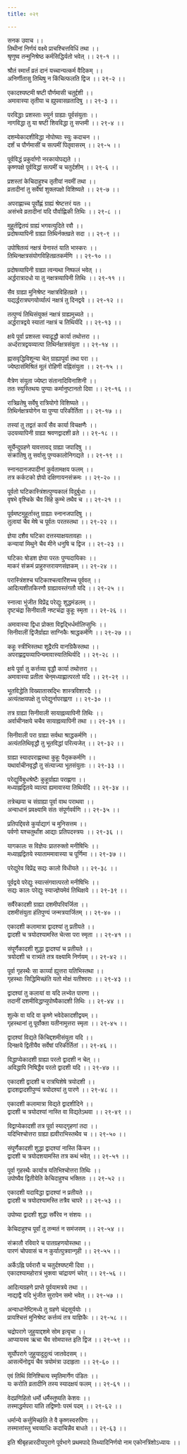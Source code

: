 ```yaml
---
title: ०२९

---
```

सनक उवाच ।।  
तिथीनां निर्णयं वक्ष्ये प्राचश्चित्तविधिं तथा ।।  
श्रृणुष्व तन्मुनिश्रेष्ठ कर्मसिद्धिर्यतो भवेत् ।। २९-१ ।।  
  
श्रौतं स्मार्त्तं व्रतं दानं यच्चान्यत्कर्म वैदिकम् ।।  
अनिर्णीतासु तिथिषु न किंचित्फलति द्विज ।। २९-२ ।।  
  
एकादश्यष्टमी षष्टी पौर्णमासी चतुर्द्दशी ।।  
अमावास्या तृतीया च ह्युपवासव्रतादिषु ।। २९-३ ।।  
  
परविद्धाः प्रशस्ताः स्युर्न ग्राह्याः पूर्वसंयुताः ।।  
नागविद्धा तु या षष्टी शिवविद्धा तु सप्तमी ।। २९-४ ।।  
  
दशम्येकादशीविद्धा नोपोष्याः स्युः कदाचन ।।  
दर्शं च पौर्णमासीं च सत्पमीं पितृवासरम् ।। २९-५ ।।  
  
पूर्वविद्धं प्रकुर्वाणो नरकायोपद्यते ।।  
कृष्णपक्षे पूर्वविद्धां सत्पमीं च चतुर्दशीम् ।। २९-६ ।।  
  
प्रशस्तां केचिदाहुश्च तृतीयां नवमीं तथा ।।  
व्रतादीनां तु सर्वेषां शुक्लपक्षो विशिष्यते ।। २९-७ ।।  
  
अपराह्णाच्च पूर्वोह्णं ग्राह्यं श्रेष्टत्तरं यतः ।।  
असंभवे व्रतादीनां यदि पौर्वाह्णिकी तिथिः ।। २९-८ ।।  
  
मुहूर्तद्वितयं ग्राह्यं भगवत्युदिते रवौ ।।  
प्रदोषव्यापिनी ग्राह्या तिथिर्नक्तव्रते सदा ।। २९-९ ।।  
  
उपोषितव्यं नक्षत्रं येनास्तं याति भास्करः ।।  
तिथिनक्षत्रसंयोगविहितव्रतकर्मणि ।। २९-१० ।।  
  
प्रदोषव्यापिनी ग्राह्या त्वन्यथा निष्फलं भवेत् ।।  
अर्द्धरात्रादधो या तु नक्षत्रव्यापिनी तिथिः ।। २९-११ ।।  
  
सैव ग्राह्या मुनिश्रेष्ट नक्षत्रविहितव्रते ।।  
यद्यर्द्धरात्रघगयोर्व्यात्पं नक्षत्रं तु दिनद्वये ।। २९-१२ ।।  
  
तत्पुण्यं तिथिसंयुक्तं नक्षत्रं ग्राह्यमुच्यते ।।  
अर्द्धरात्रद्वये स्यातां नक्षत्रं च तिथिर्यदि ।। २९-१३ ।।  
  
क्षये पूर्वा प्रशस्ता स्याद्रृद्धौ कार्या तथोत्तरा ।।  
अर्ध्दरात्रद्वयव्यात्पा तिथिर्नक्षत्रसंयुता ।। २९-१४ ।।  
  
ह्नासवृद्धिविशून्या चेत् ग्राह्यापूर्वा तथा परा ।।  
ज्येष्ठासंमिश्रितं मूलं रोहिणी वह्निंसंयुता ।। २९-१५ ।।  
  
मैत्रेण संयुता ज्येष्टा संतानादिविनाशिनी ।।  
ततः स्युस्तिथयः पुण्याः कर्मानुष्टानतो दिवा ।। २९-१६ ।।  
  
रात्रिव्रतेषु सर्वेषु रात्रियोगो विशिष्यते ।।  
तिथिर्नक्षत्रयोगेन या पुण्या परिकीर्तिता ।। २९-१७ ।।  
  
तस्यां तु तद्वतं कार्यं सैव कार्या विचक्षणैः ।।  
उदयव्यापिनी ग्राह्या श्रवणद्वादशी व्रते ।। २९-१८ ।।  
  
सूर्येन्दुग्रहणे यावत्तावद् ग्राह्या जपादिषु ।।  
संक्रांतिषु तु सर्वासु पुण्यकालोनिगद्यते ।। २९-१९ ।।  
  
स्नानदानजपादीनां कुर्वतामक्षय फलम् ।।  
तत्र कर्कटको ज्ञेयो दक्षिणायनसंक्रमः ।। २९-२० ।।  
  
पूर्वतो घटिकास्त्रिंशत्पुण्यकालं विदुर्बुधाः ।।  
वृषभे वृश्चिके चैव सिंहे कुम्भे तथैव च ।। २९-२१ ।।  
  
पूर्वमष्टमुहूर्तास्तु ग्राह्याः स्नानजपादिषु ।।  
तुलायां चैव मेषे च पूर्वतः परतस्तथा ।। २९-२२ ।।  
  
ज्ञेया दशैव घटिका दत्तस्याक्षयतावहाः ।।  
कन्यायां मिथुने चैव मीने धनुषि च द्विज ।। २९-२३ ।।  
  
घटिकाः षोडश ज्ञेया परतः पुण्यदायिकाः ।।  
माकरं संक्रमं प्राहुरुत्तरायणसंज्ञकम् ।। २९-२४ ।।  
  
परास्त्रिंशश्च घटिकाश्चत्वारिंशच्च पूर्ववत् ।।  
आदित्यशीतकिरणौ ग्राह्यावस्तंगतौ यदि ।। २९-२५ ।।  
  
स्नात्वा भुंजीत विप्रेंद्र परेद्युः शुद्धमंडलम् ।।  
दृष्टचंद्रा सिनीवाली नष्टचंद्रा कुहूः स्मृता ।। २९-२६ ।।  
  
अमावास्या द्विधा प्रोक्ता विद्वद्भिर्धर्मालिप्सुभिः ।।  
सिनीवालीं द्विजैर्ग्राह्या साग्निकैः श्राद्धकर्मणि ।। २९-२७ ।।  
  
कहूः स्त्रीभिस्तथा शूद्रैरपि वानग्रिकैस्तथा ।।  
अपराह्णद्वयव्यापिन्यमावास्यातिथिर्यदि ।। २९-२८ ।।  
  
क्षये पूर्वा तु कर्त्तव्या वृद्धौ कार्या तथोत्तरा ।।  
अमावास्या प्रतीता चेन्‌मध्याह्णात्परतो यदि ।। २९-२९ ।।  
  
भूतविद्धेति विख्यातास्रद्भिः शास्त्रविशारदैः ।।  
अत्यंतक्षयपक्षे तु परेद्युर्नापराह्णगा ।। २९-३० ।।  
  
तत्र ग्राह्या सिनीवाली सायाह्नव्यापिनी तिथिः ।।  
अर्वाचीनक्षये चचैव सायाह्नव्यापिनी तथा ।। २९-३१ ।।  
  
सिनीवाली परा ग्राह्या सर्वथा श्राद्धकर्मणि ।।  
अत्यंततिथिवृद्धौ तु भूतविद्धां परित्यजेत् ।। २९-३२ ।।  
  
ग्राह्या स्यादपराह्णस्था कुहूः पैतृककर्मणि ।।  
यथार्वाचीनवृद्धौ तु संत्याज्या भूतसंयुताः ।। २९-३३ ।।  
  
परेद्युर्विबुधश्रेष्टैः कुहूर्ग्राह्या पराह्णगा ।।  
मध्याह्नद्वितये व्यात्पा ह्यमावास्या तिथिर्यदि ।। २९-३४ ।।  
  
तत्रेच्छया च संग्राह्या पूर्वा वाथ पराथवा ।।  
अन्वाधानं प्रवक्ष्यामि संतः संपूर्णवर्वणि ।। २९-३५ ।।  
  
प्रतिपद्दिवसे कुर्याद्यागं च मुनिसत्तम ।।  
पर्वणो यश्चतुर्थांश आद्याः प्रतिपदस्त्रयः ।। २९-३६ ।।  
  
यागकालः स विज्ञेयः प्रातरुक्तो मनीषिभिः ।।  
मध्याह्नद्वितये स्याताममावास्या च पूर्णिमा ।। २९-३७ ।।  
  
परेद्युरेव विप्रेंद्र सद्यः कालो विधीयते ।। २९-३८ ।।  
  
पूर्वद्वये परेद्युः स्यात्संगवात्परतो मनीषिभिः ।।  
सद्यः कालः परेद्युः स्याज्ज्ञेयमेवं तिथिक्षये ।। २९-३९ ।।  
  
सर्वैरेकादशी ग्राह्या दशमीपरिवर्जिता ।।  
दशमीसंयुता हंतिपुण्यं जन्मत्रयार्जितम् ।। २९-४० ।।  
  
एकादशी कलामात्रा द्वादश्यां तु प्रतीयते ।।  
द्वादशी च त्रयोदश्यामस्ति चेत्सा परा स्मृता ।। २९-४१ ।।  
  
संपूर्णैकादशी शुद्धा द्वादश्यां च प्रतीयते ।।  
त्रयोदशी च रात्र्यंते तत्र वक्ष्यामि निर्णयम् ।। २९-४२ ।।  
  
पूर्वा गृहस्थैः सा कार्य्या ह्युत्तरा यतिभिस्तथा ।।  
गृहस्थाः सिद्धिमिच्छंति यतो मोक्षं यतीश्वराः ।। २९-४३ ।।  
  
द्वादश्यां तु कलायां वा यदि लभ्येत पारणा ।।  
तदानीं दशमीविद्धाप्युपोष्यैकादशी तिथिः ।। २९-४४ ।।  
  
शुल्के वा यदि वा कृष्णे भवेदेकादशीद्वयम् ।।  
गृहस्थानां तु पूर्वोक्ता यतीनामुत्तरा स्मृता ।। २९-४५ ।।  
  
द्वादश्यां विद्यते किंचिद्दशमीसंयुता यदि ।।  
दिनक्षये द्वितीयैव सर्वेषां परिकीर्तितां ।। २९-४६ ।।  
  
विद्धाप्येकादशी ग्राह्या परतो द्वादशी न चेत् ।।  
अविद्धापि निषिद्धैव परतो द्वादशी यदि ।। २९-४७ ।।  
  
एकादशी द्वादशी च रात्रघिशेषे त्रयोदशी ।।  
द्वादशद्वादशीपुण्यं त्रयोदश्यां तु पारणे ।। २९-४८ ।।  
  
एकादशी कलामात्रा विद्यते द्वादशीदिने ।।  
द्वादशी च त्रयोदश्यां नास्ति वा विद्यतेऽथवा ।। २९-४९ ।।  
  
विद्वाप्येकादशी तत्र पूर्वा स्याद्गृहणां तदा ।।  
यदिभिश्चोत्तरा ग्राह्या ह्यवीराभिस्तथैव च ।। २९-५० ।।  
  
संपूर्णैकादशी शुद्धा द्वादश्यां नास्ति किंचन ।।  
द्वादशी च त्रयोदशयामस्ति तत्र कथं भवेत् ।। २९-५१ ।।  
  
पूर्वा गृहस्थैः कार्यात्र यतिभिश्चोत्तरा तिथिः ।।  
उपोष्यैव द्वितीयेति केचिदाहुश्च भक्तितः ।। २९-५२ ।।  
  
एकादशी यदाविद्धा द्वादश्यां न प्रतीयते ।।  
द्वादशी च त्रयोदश्यामस्ति तत्रैव चापरे ।। २९-५३ ।।  
  
उपोष्या द्वादशी शुद्धा सर्वैरेव न संशयः ।।  
  
केचिदाहुश्च पूर्वां तु तन्मतं न समंजसम् ।। २९-५४ ।।  
  
संक्रातौ रविवारे च पातग्रहणयोस्तथा ।।  
पारणं चोपवासं च न कुर्यात्पुत्रवान्गृही ।। २९-५५ ।।  
  
अर्केऽह्नि पर्वरारौ च चतुर्दश्यष्टमी दिवा ।।  
एकादश्यामहोरात्रं भुक्त्वा चांद्रायणं चरेत् ।। २९-५६ ।।  
  
आदित्यग्रहणे प्राप्ते पूर्वयामत्रये तथा ।।  
नाद्याद्वै यदि भुंजीत सुरापेन समो भवेत् ।। २९-५७ ।।  
  
अन्वाधानेष्टिमध्ये तु ग्रहणे चंद्रसूर्ययोः ।।  
प्रायश्चित्तं मुनिश्रेष्ट कर्त्तव्यं तत्र याज्ञिकैः ।। २९-५८ ।।  
  
चद्रोपरागे जुहुयाद्दशमे सोम इत्यृचा ।।  
आप्यायस्व ऋचा चैव सोमपास्त इति द्विज ।। २९-५९ ।।  
  
सूर्योपरागे जुहुयादुदुत्यं जातवेदसम् ।।  
आसत्येंनोद्वयं चैव त्रयोमंत्रा उदाहृताः ।। २९-६० ।।  
  
एवं तिथिं विनिश्चित्य स्मृतिमार्गेण पंडितः ।।  
यः करोति व्रतादीनि तस्य स्यादक्षयं फलम् ।। २९-६१ ।।  
  
वेदप्रणिहितो धर्मो धर्मैस्तुष्यति केशवः ।।  
तस्माद्धर्मपरा यांति तद्विष्णोः परमं पदम् ।। २९-६२ ।।  
  
धर्मान्ये कर्त्तुमिच्छंति ते वै कृष्णस्वरुपिणः ।।  
तस्मात्तांस्तु भवव्याधिः कदाचिन्नैव बाधते ।। २९-६३ ।।  
  
इति श्रीबृहन्नारदीयपुराणे पूर्वभागे प्रथमपादे तिथ्यादिनिर्णयो नाम एकोनत्रिंशोऽध्यायः ।।